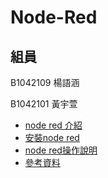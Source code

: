 # Node-Red

## 組員

B1042109 楊語涵

B1042101 黃宇萱

<!-- vim-markdown-toc GFM -->

* [node red 介紹](#node-red介紹)
* [安裝node red](#安裝-node-red)
* [node red操作說明](#node-red操作說明)
* [參考資料](#參考資料)
